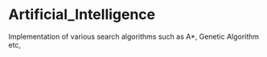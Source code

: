 # Artificial_Intelligence
Implementation of various search algorithms such as A*, Genetic Algorithm etc, 
